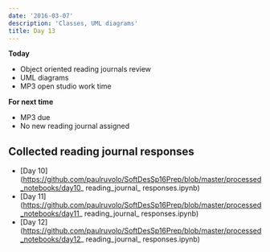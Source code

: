 ```yaml
---
date: '2016-03-07'
description: 'Classes, UML diagrams'
title: Day 13
---
```


**Today**

* Object oriented reading journals review
* UML diagrams
* MP3 open studio work time

**For next time**

* MP3 due
* No new reading journal assigned


## Collected reading journal responses

* [Day 10](https://github.com/paulruvolo/SoftDesSp16Prep/blob/master/processed_notebooks/day10_ reading_journal_ responses.ipynb)
* [Day 11](https://github.com/paulruvolo/SoftDesSp16Prep/blob/master/processed_notebooks/day11_ reading_journal_ responses.ipynb)
* [Day 12](https://github.com/paulruvolo/SoftDesSp16Prep/blob/master/processed_notebooks/day12_ reading_journal_ responses.ipynb)

